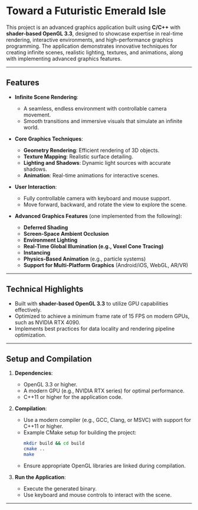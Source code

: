 # Toward a Futuristic Emerald Isle  

This project is an advanced graphics application built using **C/C++** with **shader-based OpenGL 3.3**, designed to showcase expertise in real-time rendering, interactive environments, and high-performance graphics programming. The application demonstrates innovative techniques for creating infinite scenes, realistic lighting, textures, and animations, along with implementing advanced graphics features.

---

## Features
- **Infinite Scene Rendering**:
  - A seamless, endless environment with controllable camera movement.
  - Smooth transitions and immersive visuals that simulate an infinite world.

- **Core Graphics Techniques**:
  - **Geometry Rendering**: Efficient rendering of 3D objects.
  - **Texture Mapping**: Realistic surface detailing.
  - **Lighting and Shadows**: Dynamic light sources with accurate shadows.
  - **Animation**: Real-time animations for interactive scenes.

- **User Interaction**:
  - Fully controllable camera with keyboard and mouse support.
  - Move forward, backward, and rotate the view to explore the scene.

- **Advanced Graphics Features** (one implemented from the following):
  - **Deferred Shading**
  - **Screen-Space Ambient Occlusion**
  - **Environment Lighting**
  - **Real-Time Global Illumination (e.g., Voxel Cone Tracing)**
  - **Instancing**
  - **Physics-Based Animation** (e.g., particle systems)
  - **Support for Multi-Platform Graphics** (Android/iOS, WebGL, AR/VR)

---

## Technical Highlights
- Built with **shader-based OpenGL 3.3** to utilize GPU capabilities effectively.
- Optimized to achieve a minimum frame rate of 15 FPS on modern GPUs, such as NVIDIA RTX 4090.
- Implements best practices for data locality and rendering pipeline optimization.

---

## Setup and Compilation
1. **Dependencies**:
   - OpenGL 3.3 or higher.
   - A modern GPU (e.g., NVIDIA RTX series) for optimal performance.
   - C++11 or higher for the application code.

2. **Compilation**:
   - Use a modern compiler (e.g., GCC, Clang, or MSVC) with support for C++11 or higher.
   - Example CMake setup for building the project:
     ```bash
     mkdir build && cd build
     cmake ..
     make
     ```
   - Ensure appropriate OpenGL libraries are linked during compilation.

3. **Run the Application**:
   - Execute the generated binary.
   - Use keyboard and mouse controls to interact with the scene.

---

